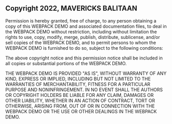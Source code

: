 ## Copyright 2022, MAVERICKS BALITAAN


Permission is hereby granted, free of charge, to any person obtaining a copy of this WEBPACK DEMO and associated documentation files, to deal in the WEBPACK DEMO without restriction, including without limitation the rights to use, copy, modify, merge, publish, distribute, sublicense, and/or sell copies of the WEBPACK DEMO, and to permit persons to whom the WEBPACK DEMO is furnished to do so, subject to the following conditions:

The above copyright notice and this permission notice shall be included in all copies or substantial portions of the WEBPACK DEMO.

THE WEBPACK DEMO IS PROVIDED "AS IS", WITHOUT WARRANTY OF ANY KIND, EXPRESS OR IMPLIED, INCLUDING BUT NOT LIMITED TO THE WARRANTIES OF MERCHANTABILITY, FITNESS FOR A PARTICULAR PURPOSE AND NONINFRINGEMENT. IN NO EVENT SHALL THE AUTHORS OR COPYRIGHT HOLDERS BE LIABLE FOR ANY CLAIM, DAMAGES OR OTHER LIABILITY, WHETHER IN AN ACTION OF CONTRACT, TORT OR OTHERWISE, ARISING FROM, OUT OF OR IN CONNECTION WITH THE WEBPACK DEMO OR THE USE OR OTHER DEALINGS IN THE WEBPACK DEMO.